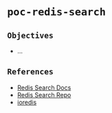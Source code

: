 # `poc-redis-search`

## `Objectives`

- ...

## `References`

- [Redis Search Docs](https://redis.io/docs/interact/search-and-query/)
- [Redis Search Repo](https://github.com/RediSearch/RediSearch)
- [ioredis](https://github.com/redis/ioredis)
